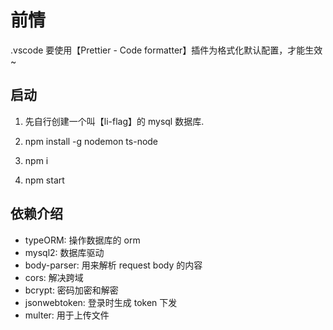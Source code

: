 # 前情

.vscode 要使用【Prettier - Code formatter】插件为格式化默认配置，才能生效~

## 启动

1. 先自行创建一个叫【li-flag】的 mysql 数据库.

2. npm install -g nodemon ts-node

3. npm i

4. npm start

## 依赖介绍

- typeORM: 操作数据库的 orm
- mysql2: 数据库驱动
- body-parser: 用来解析 request body 的内容
- cors: 解决跨域
- bcrypt: 密码加密和解密
- jsonwebtoken: 登录时生成 token 下发
- multer: 用于上传文件
